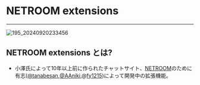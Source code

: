 # NETROOM extensions
---
![195_20240920233456](https://github.com/user-attachments/assets/e16decac-5628-4694-bb1c-a99e609bd182)
## NETROOM extensions とは?
- 小澤氏によって10年以上前に作られたチャットサイト、[NETROOM](https://netroom.oz96.com)のために有志([@tanabesan](https://github.com/tanabesan/),[@AAniki](https://github.com/AAniki/),@[fy1215](https://github.com/fy1215/))によって開発中の拡張機能。

